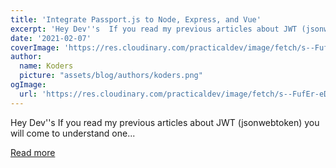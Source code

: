 ```yaml
---
title: 'Integrate Passport.js to Node, Express, and Vue'
excerpt: 'Hey Dev''s  If you read my previous articles about JWT (jsonwebtoken) you will come to understand one...'
date: '2021-02-07'
coverImage: 'https://res.cloudinary.com/practicaldev/image/fetch/s--FufEr-eD--/c_imagga_scale,f_auto,fl_progressive,h_420,q_auto,w_1000/https://dev-to-uploads.s3.amazonaws.com/i/6lgno8s72kf5popri296.jpg'
author:
  name: Koders
  picture: "assets/blog/authors/koders.png"
ogImage:
  url: 'https://res.cloudinary.com/practicaldev/image/fetch/s--FufEr-eD--/c_imagga_scale,f_auto,fl_progressive,h_420,q_auto,w_1000/https://dev-to-uploads.s3.amazonaws.com/i/6lgno8s72kf5popri296.jpg'
---
```


Hey Dev''s  If you read my previous articles about JWT (jsonwebtoken) you will come to understand one...

[Read more](https://dev.to/kevin_odongo35/integrate-passport-js-to-node-express-and-vue-19ao)
